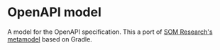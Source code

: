 # OpenAPI model

A model for the OpenAPI specification. This a port of 
[SOM Research's metamodel](https://github.com/SOM-Research/openapi-metamodel) based on Gradle.
